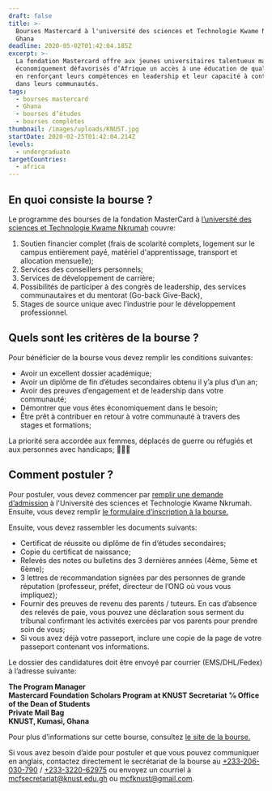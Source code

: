 ```yaml
---
draft: false
title: >-
  Bourses Mastercard à l'université des sciences et Technologie Kwame Nkrumah au
  Ghana
deadline: 2020-05-02T01:42:04.185Z
excerpt: >-
  La fondation Mastercard offre aux jeunes universitaires talentueux mais
  économiquement défavorisés d’Afrique un accès à une éducation de qualité, tout
  en renforçant leurs compétences en leadership et leur capacité à contribuer
  dans leurs communautés.
tags:
  - bourses mastercard
  - Ghana
  - bourses d’études
  - bourses complètes
thumbnail: /images/uploads/KNUST.jpg
startDate: 2020-02-25T01:42:04.214Z
levels:
  - undergraduate
targetCountries:
  - africa
---
```

## En quoi consiste la bourse ?

Le programme des bourses de la fondation MasterCard à <a href="https://mcf.knust.edu.gh/" target="_blank" rel="noopener noreferrer">l’université des sciences et Technologie Kwame Nkrumah</a> couvre:

1. Soutien financier complet (frais de scolarité complets, logement sur le campus entièrement payé, matériel d'apprentissage, transport et allocation mensuelle);
2. Services des conseillers personnels;
3. Services de développement de carrière;
4. Possibilités de participer à des congrès de leadership, des services communautaires et du mentorat (Go-back Give-Back),
5. Stages de source unique avec l’industrie pour le développement professionnel.

## Quels sont les critères de la bourse ?

Pour bénéficier de la bourse vous devez remplir les conditions suivantes:

* Avoir un excellent dossier académique;
* Avoir un diplôme de fin d’études secondaires obtenu il y’a plus d’un an;
* Avoir des preuves d’engagement et de leadership dans votre communauté;
* Démontrer que vous êtes économiquement dans le besoin;
* Être prêt à contribuer en retour à votre communauté à travers des stages et formations;

La priorité sera accordée aux femmes, déplacés de guerre ou réfugiés et aux personnes avec handicaps;

## Comment postuler ?

Pour postuler, vous devez commencer par <a href="https://www.knust.edu.gh/announcements/admissions/admission-candidates-undergraduate-degree-programmes-20202021-academic">remplir une demande d’admission</a> à l'Université des sciences et Technologie Kwame Nkrumah.
Ensuite, vous devez remplir <a href="https://mcf.knust.edu.gh/sites/mcf.knust.edu.gh/files/2020-02/MCFSP%20AT%20KNUST%20APPLICATION%20FORM%202020.pdf" target="_blank" rel="noopener noreferrer">le formulaire d’inscription à la bourse.</a>

Ensuite, vous devez rassembler les documents suivants:

* Certificat de réussite ou diplôme de fin d’études secondaires;
* Copie du certificat de naissance;
* Relevés des notes ou bulletins des 3 dernières années (4ème, 5ème et 6ème);
* 3 lettres de recommandation signées par des personnes de grande réputation (professeur, préfet, directeur de l’ONG où vous vous impliquez);
* Fournir des preuves de revenu des parents / tuteurs. En cas d’absence des relevés de paie, vous pouvez une déclaration sous serment du tribunal confirmant les activités exercées par vos parents pour prendre soin de vous;
* Si vous avez déjà votre passeport, inclure une copie de la page de votre passeport contenant vos informations.

Le dossier des candidatures doit être envoyé par courrier (EMS/DHL/Fedex) à l’adresse suivante:

**The Program Manager**\
**Mastercard Foundation Scholars Program at KNUST Secretariat**
**℅ Office of the Dean of Students**\
**Private Mail Bag**\
**KNUST, Kumasi, Ghana**

Pour plus d’informations sur cette bourse, consultez <a href="https://mcf.knust.edu.gh/announcements/general/call-applications-mastercard-foundation-scholarship-2020" target="_blank" rel="noreferrer noopener">le site de la bourse.</a>

Si vous avez besoin d’aide pour postuler et que vous pouvez communiquer en anglais, contactez directement le secrétariat de la bourse au <a href="tel:+233206030790">+233-206-030-790</a> / <a href="+233322062975">+233-3220-62975</a> ou envoyez un courriel à <a href="mailto:mcfsecretariat@knust.edu.gh">mcfsecretariat@knust.edu.gh</a> ou <a href="mailto:mcfknust@gmail.com">mcfknust@gmail.com</a>.
